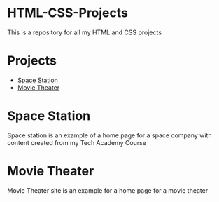 # HTML-CSS-Projects
This is a repository for all my HTML and CSS projects

# Projects
* [Space Station](https://github.com/ksalvo15/HTML-CSS-Projects/blob/github_assignment/SpaceProject/Newindex.html)
* [Movie Theater](https://github.com/ksalvo15/HTML-CSS-Projects/blob/github_assignment/Website%20Assignment/Bootstrap.html)

# Space Station
Space station is an example of a home page for a space company with content created from my Tech Academy Course

# Movie Theater
Movie Theater site is an example for a home page for a movie theater

